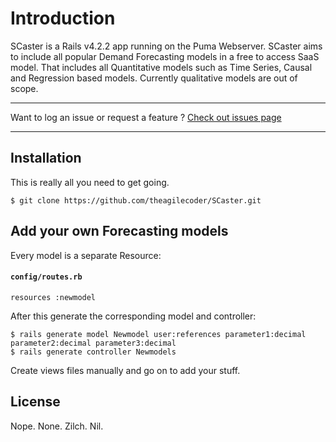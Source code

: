 # Introduction

SCaster is a Rails v4.2.2 app running on the Puma Webserver.
SCaster aims to include all popular Demand Forecasting models in a free to access SaaS model.
That includes all Quantitative models such as Time Series, Causal and Regression based models. Currently qualitative models are out of scope.

---

Want to log an issue or request a feature ? [Check out issues page](https://github.com/theagilecoder/SCaster/issues)

---

Installation
------------
This is really all you need to get going.
~~~
$ git clone https://github.com/theagilecoder/SCaster.git
~~~

Add your own Forecasting models
------------

Every model is a separate Resource:
#### `config/routes.rb`
~~~
resources :newmodel
~~~

After this generate the corresponding model and controller:
~~~
$ rails generate model Newmodel user:references parameter1:decimal parameter2:decimal parameter3:decimal
$ rails generate controller Newmodels
~~~

Create views files manually and go on to add your stuff.

License
------------
Nope. None. Zilch. Nil.